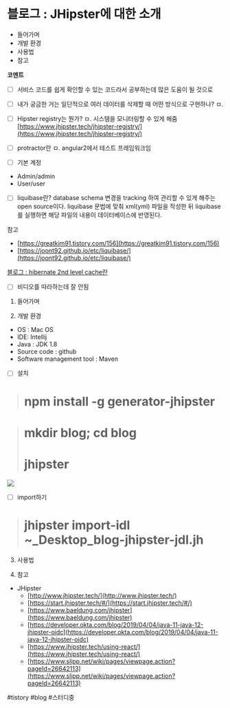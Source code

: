 # 블로그 : JHipster에 대한 소개
* 들어가며
* 개발 환경
* 사용법
* 참고

**코멘트**
- [ ] 서비스 코드를 쉽게 확인할 수 있는 코드라서 공부하는데 많은 도움이 될 것으로
- [ ] 내가 궁금한 거는 일단적으로 여러 데이터를 삭제할 때 어떤 방식으로 구현하나?
ㅁ.

- [ ] Hipster registry는 뭔가?
ㅁ. 시스템을 모니터링할 수 있게 해줌
[https://www.jhipster.tech/jhipster-registry/](https://www.jhipster.tech/jhipster-registry/)

- [ ] protractor란
ㅁ. angular2에서 테스트 프레임워크임

- [ ] 기본 계정
* Admin/admin
* User/user

- [ ] liquibase란?
database schema 변경을 tracking 하여 관리할 수 있게 해주는 open source이다.
liquibase 문법에 맞춰 xml(yml) 파일을 작성한 뒤 liquibase 를 실행하면 해당 파일의 내용이 데이터베이스에 반영된다.

참고
* [https://greatkim91.tistory.com/156](https://greatkim91.tistory.com/156)
* [https://joont92.github.io/etc/liquibase/](https://joont92.github.io/etc/liquibase/)

[블로그 : hibernate 2nd level cache란](evernote:///view/838797/s7/e40028fd-7beb-48d8-8740-6bf97d5b8bba/e40028fd-7beb-48d8-8740-6bf97d5b8bba/)

- [ ] 비디오를 따라하는데 잘 안됨

1. 들어가며

2. 개발 환경

* OS : Mac OS
* IDE: Intellij
* Java : JDK 1.8
* Source code : github
* Software management tool : Maven

- [ ] 설치
># npm install -g generator-jhipster

># mkdir blog; cd blog
># jhipster

![](%EB%B8%94%EB%A1%9C%EA%B7%B8%20%20JHipster%EC%97%90%20%EB%8C%80%ED%95%9C%20%EC%86%8C%EA%B0%9C/image_1.png)

- [ ] import하기
># jhipster import-idl ~_Desktop_blog-jhipster-jdl.jh

3. 사용법

4. 참고

* JHipster
	* [http://www.jhipster.tech/](http://www.jhipster.tech/)
	* [https://start.jhipster.tech/#/](https://start.jhipster.tech/#/)
	* [https://www.baeldung.com/jhipster](https://www.baeldung.com/jhipster)
	* [https://developer.okta.com/blog/2019/04/04/java-11-java-12-jhipster-oidc](https://developer.okta.com/blog/2019/04/04/java-11-java-12-jhipster-oidc)
	* [https://www.jhipster.tech/using-react/](https://www.jhipster.tech/using-react/)
	* [https://www.slipp.net/wiki/pages/viewpage.action?pageId=26642113](https://www.slipp.net/wiki/pages/viewpage.action?pageId=26642113)

#tistory #blog #스터디중